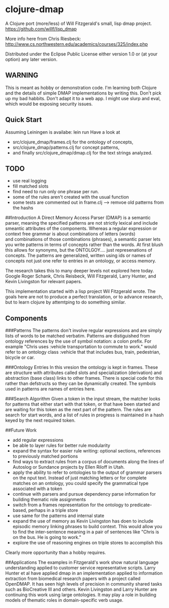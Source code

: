 # clojure-dmap

A Clojure port (more/less) of Will Fitzgerald's small, lisp  dmap project.
https://github.com/willf/lisp_dmap

More info here from Chris Riesbeck: http://www.cs.northwestern.edu/academics/courses/325/index.php

Distributed under the Eclipse Public License either version 1.0 or (at
your option) any later version.

## WARNING ##
This is meant as hobby or demonstration code. I'm learning both
Clojure and the details of simple DMAP implementations by writing
this. Don't pick up my bad habbits.  Don't adapt it to
a web app. I might use slurp and eval, which would be exposing security
issues.

## Quick Start
Assuming Leiningen is availabe: lein run
Have a look at 
- src/clojure_dmap/frames.clj for the ontology of concepts, 
- src/clojure_dmap/patterns.clj for concept patterns, 
- and finally src/clojure_dmap/dmap.clj for the text strings analyzed.

## TODO
- use real logging
- fill matched slots
- find need to run only one phrase per run. 
- some of the rules aren't created with the usual function
- some tests are commented out in frame.clj
--> remvoe old patterns from the hashs

##Introduction
A Direct Memory Access Parser (DMAP)  is a semantic parser, meaning 
the specified patterns are not strictly lexical and include 
smeantic attributes of the components. Whereas a regular expression
or context free grammar is about combinations of letters (words)  
	and combinations
of those combinations (phrases), a semantic
parser lets you write patterns in terms of concepts rather than 
the words. At first blush this allows for synonyms, but the ONTOLGOY....
just represenations of concepts. The patterns are generalized,
written using
ids or names of concepts not just one refer to entries in an ontology, or access memory. 


The research takes this to many deeper levels  not explored here today.
Google Roger Schank, Chris Reisbeck, Will Fitzgerald, Larry Hunter,
and Kevin Livingston  for relevant papers.

This implementation started with a lisp project Wil Fitzgerald wrote.
The goals here are not to produce a perfect translation, or to advance
research, but to learn clojure by attemtping to do something similar.

## Components

###Patterns
The patterns don't involve regular expressions and are simply lists
of words to be matched verbatim. Patterns are distiguished from
ontology references by the use of symbol notation: a colon prefix.
For example "Chris uses :vehicle transportation to commute to work."
would refer to an ontology class :vehicle that that includes bus, 
train, pedestrian, bicycle or car.

###Ontology Entries
In this vresion the ontology is kept in frames. These are structure
with attributes called slots and specialization (derivation) and
abstraction (base class) links to other frames. There is special
code for this rather than defstructs so they can be dynamically
created. The symbols used in patterns are names of entries here.

###Search Algorithm
Given a token in the input stream, the matcher looks for patterns
that either start with that token, or that have been started and
are waiting for this token as the next part of the pattern. The
rules are search for start words, and a list of rules in progress
is maintained in a hash keyed by the next required token.

##Future Work
- add regular expressions
- be able to layer rules for better rule modularity
- expand the syntax for easier rule writing: optional sections,
  references to previously matched portions
- find ways to extract rules from a corpus of documents along
the lines of Autoslog or Sundance projects by Ellen Riloff in Utah.
- apply the ability to refer to ontologies to the output of
grammar parsers on the nput text. Instead of just matching 
letters or for complete matches on an ontology, you could 
specify the grammatical type associated with a token
- continue with parsers and pursue dependency parse information
for building thematic role assignments  
- switch from a frames representation for the ontology to 
predicate-based, perhaps in a triple store
- use same for the patterns and internal state
- expand the use of memory as Kevin Livingston has doen to
include episodic memory linking phrases to build context.
This would allow you to find the inter-sentence meaning in
a pair of sentences like "Chris is on the bus. He is going
to work."
- explore the use of reasoning engines on triple stores
to accomplish this

Clearly more opportunity than a hobby requires.

##Applications
The examples in Fitzgerald's work show natural language
understanding applied to customer service representative
scripts. Larry Hunter et al  have applied dmap in an 
implementation applied to information extraction from
biomedical research papers with a project called OpenDMAP. 
It has seen high levels of precision in community shared
tasks such as BioCreative III and others.  Kevin Livingston and 
Larry Hunter are continuing this work using large
ontologies. It may play a role in building models of
thematic roles in domain-specific verb usage.

